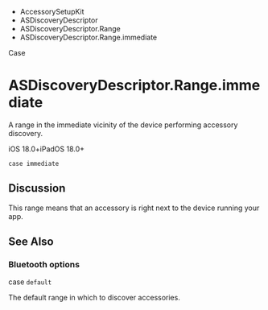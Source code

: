 

- AccessorySetupKit
- ASDiscoveryDescriptor
- ASDiscoveryDescriptor.Range
-  ASDiscoveryDescriptor.Range.immediate 

Case

# ASDiscoveryDescriptor.Range.immediate

A range in the immediate vicinity of the device performing accessory discovery.

iOS 18.0+iPadOS 18.0+

``` source
case immediate
```

## Discussion

This range means that an accessory is right next to the device running your app.

## See Also

### Bluetooth options

case `default`

The default range in which to discover accessories.

